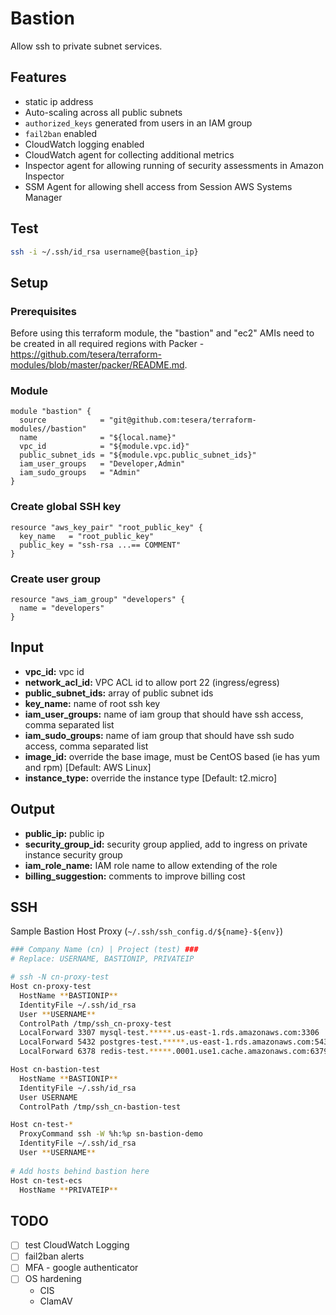 # Bastion
Allow ssh to private subnet services.

## Features
- static ip address
- Auto-scaling across all public subnets
- `authorized_keys` generated from users in an IAM group
- `fail2ban` enabled
- CloudWatch logging enabled
- CloudWatch agent for collecting additional metrics
- Inspector agent for allowing running of security assessments in Amazon Inspector
- SSM Agent for allowing shell access from Session AWS Systems Manager

## Test
```bash
ssh -i ~/.ssh/id_rsa username@{bastion_ip}
```

## Setup

### Prerequisites
Before using this terraform module, the "bastion" and "ec2" AMIs need to be created in all required regions with Packer - https://github.com/tesera/terraform-modules/blob/master/packer/README.md. 

### Module
```hcl-terraform
module "bastion" {
  source            = "git@github.com:tesera/terraform-modules//bastion"
  name              = "${local.name}"
  vpc_id            = "${module.vpc.id}"
  public_subnet_ids = "${module.vpc.public_subnet_ids}"
  iam_user_groups   = "Developer,Admin"
  iam_sudo_groups   = "Admin"
}
```

### Create global SSH key
```hcl-terraform
resource "aws_key_pair" "root_public_key" {
  key_name   = "root_public_key"
  public_key = "ssh-rsa ...== COMMENT"
}
```

### Create user group
```hcl-terraform
resource "aws_iam_group" "developers" {
  name = "developers"
}
```

## Input
- **vpc_id:** vpc id
- **network_acl_id:** VPC ACL id to allow port 22 (ingress/egress)
- **public_subnet_ids:** array of public subnet ids
- **key_name:** name of root ssh key
- **iam_user_groups:** name of iam group that should have ssh access, comma separated list
- **iam_sudo_groups:** name of iam group that should have ssh sudo access, comma separated list
- **image_id:** override the base image, must be CentOS based (ie has yum and rpm) [Default: AWS Linux]
- **instance_type:** override the instance type [Default: t2.micro]

## Output
- **public_ip:** public ip
- **security_group_id:** security group applied, add to ingress on private instance security group
- **iam_role_name:** IAM role name to allow extending of the role
- **billing_suggestion:** comments to improve billing cost

## SSH
Sample Bastion Host Proxy (`~/.ssh/ssh_config.d/${name}-${env}`)
```bash
### Company Name (cn) | Project (test) ###
# Replace: USERNAME, BASTIONIP, PRIVATEIP

# ssh -N cn-proxy-test
Host cn-proxy-test
  HostName **BASTIONIP**
  IdentityFile ~/.ssh/id_rsa
  User **USERNAME**
  ControlPath /tmp/ssh_cn-proxy-test
  LocalForward 3307 mysql-test.*****.us-east-1.rds.amazonaws.com:3306
  LocalForward 5432 postgres-test.*****.us-east-1.rds.amazonaws.com:5432
  LocalForward 6378 redis-test.*****.0001.use1.cache.amazonaws.com:6379

Host cn-bastion-test
  HostName **BASTIONIP**
  IdentityFile ~/.ssh/id_rsa
  User USERNAME
  ControlPath /tmp/ssh_cn-bastion-test

Host cn-test-*
  ProxyCommand ssh -W %h:%p sn-bastion-demo
  IdentityFile ~/.ssh/id_rsa
  User **USERNAME**
  
# Add hosts behind bastion here
Host cn-test-ecs
  HostName **PRIVATEIP**
```

## TODO
- [ ] test CloudWatch Logging
- [ ] fail2ban alerts
- [ ] MFA - google authenticator
- [ ] OS hardening
  - CIS
  - ClamAV
